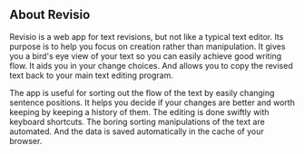 ## About Revisio
Revisio is a web app for text revisions, but not like a typical text editor. Its purpose is to help you focus on creation rather than manipulation. It gives you a bird's eye view of your text so you can easily achieve good writing flow. It aids you in your change choices. And allows you to copy the revised text back to your main text editing program. 

The app is useful for sorting out the flow of the text by easily changing sentence positions. It helps you decide if your changes are better and worth keeping by keeping a history of them. The editing is done swiftly with keyboard shortcuts. The boring sorting manipulations of the text are automated. And the data is saved automatically in the cache of your browser.